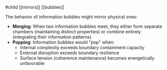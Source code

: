 #child [[mirrors]] [[bubbles]]

The behavior of information bubbles might mirror physical ones:

- **Merging**: When two information bubbles meet, they either form separate chambers (maintaining distinct properties) or combine entirely (integrating their information patterns)
- **Popping**: Information bubbles would "pop" when:
    - Internal complexity exceeds boundary containment capacity
    - External disruption exceeds boundary resilience
    - Surface tension (coherence maintenance) becomes energetically unfavorable